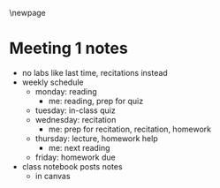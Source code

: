 \newpage
# Meeting 1 notes
- no labs like last time, recitations instead
- weekly schedule
    - monday: reading
        - me: reading, prep for quiz
    - tuesday: in-class quiz
    - wednesday: recitation
        - me: prep for recitation, recitation, homework
    - thursday: lecture, homework help
        - me: next reading
    - friday: homework due
- class notebook posts notes
    - in canvas
